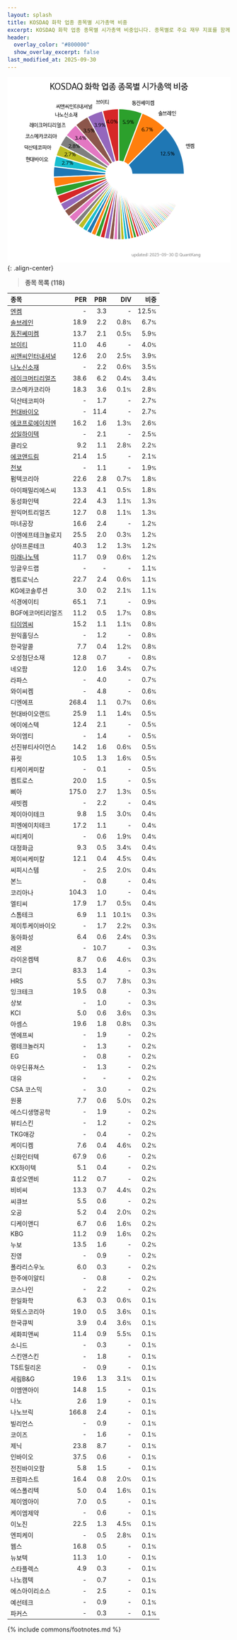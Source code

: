 ```yaml
---
layout: splash
title: KOSDAQ 화학 업종 종목별 시가총액 비중
excerpt: KOSDAQ 화학 업종 종목별 시가총액 비중입니다. 종목별로 주요 재무 지표를 함께 표시합니다.
header:
  overlay_color: "#800000"
  show_overlay_excerpt: false
last_modified_at: 2025-09-30
---
```



![KOSDAQ 화학 업종 종목별 시가총액 비중](/stats/sector/images/kosdaq_업종_화학_종목.png){: .align-center}


> **종목 목록 (118)**<a id="list"></a>

| **종목** | **PER** | **PBR** | **DIV** | **비중** |
| :------- | ------: | ------: | ------: | -------: |
| [엔켐](/348370/) | - | 3.3 | - | 12.5<small>%</small> |
| [솔브레인](/357780/) | 18.9 | 2.2 | 0.8<small>%</small> | 6.7<small>%</small> |
| [동진쎄미켐](/005290/) | 13.7 | 2.1 | 0.5<small>%</small> | 5.9<small>%</small> |
| [브이티](/018290/) | 11.0 | 4.6 | - | 4.0<small>%</small> |
| [씨앤씨인터내셔널](/352480/) | 12.6 | 2.0 | 2.5<small>%</small> | 3.9<small>%</small> |
| [나노신소재](/121600/) | - | 2.2 | 0.6<small>%</small> | 3.5<small>%</small> |
| [레이크머티리얼즈](/281740/) | 38.6 | 6.2 | 0.4<small>%</small> | 3.4<small>%</small> |
| 코스메카코리아 | 18.3 | 3.6 | 0.1<small>%</small> | 2.8<small>%</small> |
| 덕산테코피아 | - | 1.7 | - | 2.7<small>%</small> |
| [현대바이오](/048410/) | - | 11.4 | - | 2.7<small>%</small> |
| [에코프로에이치엔](/383310/) | 16.2 | 1.6 | 1.3<small>%</small> | 2.6<small>%</small> |
| [성일하이텍](/365340/) | - | 2.1 | - | 2.5<small>%</small> |
| 클리오 | 9.2 | 1.1 | 2.8<small>%</small> | 2.2<small>%</small> |
| [에코앤드림](/101360/) | 21.4 | 1.5 | - | 2.1<small>%</small> |
| [천보](/278280/) | - | 1.1 | - | 1.9<small>%</small> |
| 펌텍코리아 | 22.6 | 2.8 | 0.7<small>%</small> | 1.8<small>%</small> |
| 아이패밀리에스씨 | 13.3 | 4.1 | 0.5<small>%</small> | 1.8<small>%</small> |
| 동성화인텍 | 22.4 | 4.3 | 1.1<small>%</small> | 1.3<small>%</small> |
| 원익머트리얼즈 | 12.7 | 0.8 | 1.1<small>%</small> | 1.3<small>%</small> |
| 마녀공장 | 16.6 | 2.4 | - | 1.2<small>%</small> |
| 이엔에프테크놀로지 | 25.5 | 2.0 | 0.3<small>%</small> | 1.2<small>%</small> |
| 상아프론테크 | 40.3 | 1.2 | 1.3<small>%</small> | 1.2<small>%</small> |
| [미래나노텍](/095500/) | 11.7 | 0.9 | 0.6<small>%</small> | 1.2<small>%</small> |
| 잉글우드랩 | - | - | - | 1.1<small>%</small> |
| 켐트로닉스 | 22.7 | 2.4 | 0.6<small>%</small> | 1.1<small>%</small> |
| KG에코솔루션 | 3.0 | 0.2 | 2.1<small>%</small> | 1.1<small>%</small> |
| 석경에이티 | 65.1 | 7.1 | - | 0.9<small>%</small> |
| BGF에코머티리얼즈 | 11.2 | 0.5 | 1.7<small>%</small> | 0.8<small>%</small> |
| [티이엠씨](/425040/) | 15.2 | 1.1 | 1.1<small>%</small> | 0.8<small>%</small> |
| 원익홀딩스 | - | 1.2 | - | 0.8<small>%</small> |
| 한국알콜 | 7.7 | 0.4 | 1.2<small>%</small> | 0.8<small>%</small> |
| 오성첨단소재 | 12.8 | 0.7 | - | 0.8<small>%</small> |
| 네오팜 | 12.0 | 1.6 | 3.4<small>%</small> | 0.7<small>%</small> |
| 라파스 | - | 4.0 | - | 0.7<small>%</small> |
| 와이씨켐 | - | 4.8 | - | 0.6<small>%</small> |
| 디엔에프 | 268.4 | 1.1 | 0.7<small>%</small> | 0.6<small>%</small> |
| 현대바이오랜드 | 25.9 | 1.1 | 1.4<small>%</small> | 0.5<small>%</small> |
| 에이에스텍 | 12.4 | 2.1 | - | 0.5<small>%</small> |
| 와이엠티 | - | 1.4 | - | 0.5<small>%</small> |
| 선진뷰티사이언스 | 14.2 | 1.6 | 0.6<small>%</small> | 0.5<small>%</small> |
| 퓨릿 | 10.5 | 1.3 | 1.6<small>%</small> | 0.5<small>%</small> |
| 티케이케미칼 | - | 0.1 | - | 0.5<small>%</small> |
| 켐트로스 | 20.0 | 1.5 | - | 0.5<small>%</small> |
| 삐아 | 175.0 | 2.7 | 1.3<small>%</small> | 0.5<small>%</small> |
| 새빗켐 | - | 2.2 | - | 0.4<small>%</small> |
| 제이아이테크 | 9.8 | 1.5 | 3.0<small>%</small> | 0.4<small>%</small> |
| 피엔에이치테크 | 17.2 | 1.1 | - | 0.4<small>%</small> |
| 씨티케이 | - | 0.6 | 1.9<small>%</small> | 0.4<small>%</small> |
| 대정화금 | 9.3 | 0.5 | 3.4<small>%</small> | 0.4<small>%</small> |
| 제이씨케미칼 | 12.1 | 0.4 | 4.5<small>%</small> | 0.4<small>%</small> |
| 씨피시스템 | - | 2.5 | 2.0<small>%</small> | 0.4<small>%</small> |
| 본느 | - | 0.8 | - | 0.4<small>%</small> |
| 코리아나 | 104.3 | 1.0 | - | 0.4<small>%</small> |
| 엘티씨 | 17.9 | 1.7 | 0.5<small>%</small> | 0.4<small>%</small> |
| 스톰테크 | 6.9 | 1.1 | 10.1<small>%</small> | 0.3<small>%</small> |
| 제이투케이바이오 | - | 1.7 | 2.2<small>%</small> | 0.3<small>%</small> |
| 동아화성 | 6.4 | 0.6 | 2.4<small>%</small> | 0.3<small>%</small> |
| 레몬 | - | 10.7 | - | 0.3<small>%</small> |
| 라이온켐텍 | 8.7 | 0.6 | 4.6<small>%</small> | 0.3<small>%</small> |
| 코디 | 83.3 | 1.4 | - | 0.3<small>%</small> |
| HRS | 5.5 | 0.7 | 7.8<small>%</small> | 0.3<small>%</small> |
| 잉크테크 | 19.5 | 0.8 | - | 0.3<small>%</small> |
| 상보 | - | 1.0 | - | 0.3<small>%</small> |
| KCI | 5.0 | 0.6 | 3.6<small>%</small> | 0.3<small>%</small> |
| 아셈스 | 19.6 | 1.8 | 0.8<small>%</small> | 0.3<small>%</small> |
| 엔에프씨 | - | 1.9 | - | 0.2<small>%</small> |
| 램테크놀러지 | - | 1.3 | - | 0.2<small>%</small> |
| EG | - | 0.8 | - | 0.2<small>%</small> |
| 아우딘퓨쳐스 | - | 1.3 | - | 0.2<small>%</small> |
| 대유 | - | - | - | 0.2<small>%</small> |
| CSA 코스믹 | - | 3.0 | - | 0.2<small>%</small> |
| 원풍 | 7.7 | 0.6 | 5.0<small>%</small> | 0.2<small>%</small> |
| 에스디생명공학 | - | 1.9 | - | 0.2<small>%</small> |
| 뷰티스킨 | - | 1.2 | - | 0.2<small>%</small> |
| TKG애강 | - | 0.4 | - | 0.2<small>%</small> |
| 케이디켐 | 7.6 | 0.4 | 4.6<small>%</small> | 0.2<small>%</small> |
| 신화인터텍 | 67.9 | 0.6 | - | 0.2<small>%</small> |
| KX하이텍 | 5.1 | 0.4 | - | 0.2<small>%</small> |
| 효성오앤비 | 11.2 | 0.7 | - | 0.2<small>%</small> |
| 비비씨 | 13.3 | 0.7 | 4.4<small>%</small> | 0.2<small>%</small> |
| 씨큐브 | 5.5 | 0.6 | - | 0.2<small>%</small> |
| 오공 | 5.2 | 0.4 | 2.0<small>%</small> | 0.2<small>%</small> |
| 디케이앤디 | 6.7 | 0.6 | 1.6<small>%</small> | 0.2<small>%</small> |
| KBG | 11.2 | 0.9 | 1.6<small>%</small> | 0.2<small>%</small> |
| 누보 | 13.5 | 1.6 | - | 0.2<small>%</small> |
| 진영 | - | 0.9 | - | 0.2<small>%</small> |
| 폴라리스우노 | 6.0 | 0.3 | - | 0.2<small>%</small> |
| 한주에이알티 | - | 0.8 | - | 0.2<small>%</small> |
| 코스나인 | - | 2.2 | - | 0.2<small>%</small> |
| 한일화학 | 6.3 | 0.3 | 0.6<small>%</small> | 0.1<small>%</small> |
| 와토스코리아 | 19.0 | 0.5 | 3.6<small>%</small> | 0.1<small>%</small> |
| 한국큐빅 | 3.9 | 0.4 | 3.6<small>%</small> | 0.1<small>%</small> |
| 세화피앤씨 | 11.4 | 0.9 | 5.5<small>%</small> | 0.1<small>%</small> |
| 소니드 | - | 0.3 | - | 0.1<small>%</small> |
| 스킨앤스킨 | - | 1.8 | - | 0.1<small>%</small> |
| TS트릴리온 | - | 0.9 | - | 0.1<small>%</small> |
| 세림B&G | 19.6 | 1.3 | 3.1<small>%</small> | 0.1<small>%</small> |
| 이엠앤아이 | 14.8 | 1.5 | - | 0.1<small>%</small> |
| 나노 | 2.6 | 1.9 | - | 0.1<small>%</small> |
| 나노브릭 | 166.8 | 2.4 | - | 0.1<small>%</small> |
| 빌리언스 | - | 0.9 | - | 0.1<small>%</small> |
| 코이즈 | - | 1.6 | - | 0.1<small>%</small> |
| 제닉 | 23.8 | 8.7 | - | 0.1<small>%</small> |
| 인바이오 | 37.5 | 0.6 | - | 0.1<small>%</small> |
| 전진바이오팜 | 5.8 | 1.5 | - | 0.1<small>%</small> |
| 프럼파스트 | 16.4 | 0.8 | 2.0<small>%</small> | 0.1<small>%</small> |
| 에스폴리텍 | 5.0 | 0.4 | 1.6<small>%</small> | 0.1<small>%</small> |
| 제이엠아이 | 7.0 | 0.5 | - | 0.1<small>%</small> |
| 케이엠제약 | - | 0.6 | - | 0.1<small>%</small> |
| 이노진 | 22.5 | 1.3 | 4.5<small>%</small> | 0.1<small>%</small> |
| 엔피케이 | - | 0.5 | 2.8<small>%</small> | 0.1<small>%</small> |
| 웹스 | 16.8 | 0.5 | - | 0.1<small>%</small> |
| 뉴보텍 | 11.3 | 1.0 | - | 0.1<small>%</small> |
| 스타플렉스 | 4.9 | 0.3 | - | 0.1<small>%</small> |
| 나노캠텍 | - | 0.7 | - | 0.1<small>%</small> |
| 에스아이리소스 | - | 2.5 | - | 0.1<small>%</small> |
| 예선테크 | - | 0.9 | - | 0.1<small>%</small> |
| 파커스 | - | 0.3 | - | 0.1<small>%</small> |

{% include commons/footnotes.md %}